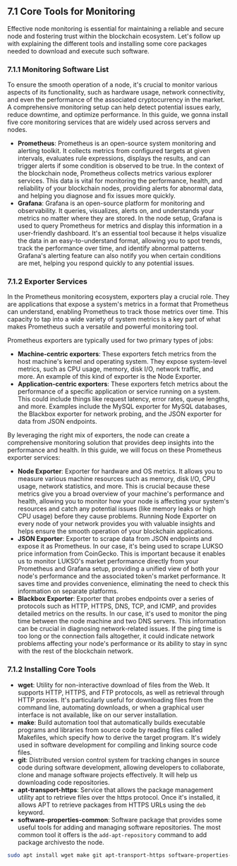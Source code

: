 ## 7.1 Core Tools for Monitoring

Effective node monitoring is essential for maintaining a reliable and secure node and fostering trust within the blockchain ecosystem. Let's follow up with explaining the different tools and installing some core packages needed to download and execute such software.

### 7.1.1 Monitoring Software List

To ensure the smooth operation of a node, it's crucial to monitor various aspects of its functionality, such as hardware usage, network connectivity, and even the performance of the associated cryptocurrency in the market. A comprehensive monitoring setup can help detect potential issues early, reduce downtime, and optimize performance. In this guide, we gonna install five core monitoring services that are widely used across servers and nodes.

- **Prometheus**: Prometheus is an open-source system monitoring and alerting toolkit. It collects metrics from configured targets at given intervals, evaluates rule expressions, displays the results, and can trigger alerts if some condition is observed to be true. In the context of the blockchain node, Prometheus collects metrics various explorer services. This data is vital for monitoring the performance, health, and reliability of your blockchain nodes, providing alerts for abnormal data, and helping you diagnose and fix issues more quickly.
- **Grafana**: Grafana is an open-source platform for monitoring and observability. It queries, visualizes, alerts on, and understands your metrics no matter where they are stored. In the node setup, Grafana is used to query Prometheus for metrics and display this information in a user-friendly dashboard. It's an essential tool because it helps visualize the data in an easy-to-understand format, allowing you to spot trends, track the performance over time, and identify abnormal patterns. Grafana's alerting feature can also notify you when certain conditions are met, helping you respond quickly to any potential issues.

### 7.1.2 Exporter Services

In the Prometheus monitoring ecosystem, exporters play a crucial role. They are applications that expose a system's metrics in a format that Prometheus can understand, enabling Prometheus to track those metrics over time. This capacity to tap into a wide variety of system metrics is a key part of what makes Prometheus such a versatile and powerful monitoring tool.

Prometheus exporters are typically used for two primary types of jobs:

- **Machine-centric exporters**: These exporters fetch metrics from the host machine's kernel and operating system. They expose system-level metrics, such as CPU usage, memory, disk I/O, network traffic, and more. An example of this kind of exporter is the Node Exporter.
- **Application-centric exporters**: These exporters fetch metrics about the performance of a specific application or service running on a system. This could include things like request latency, error rates, queue lengths, and more. Examples include the MySQL exporter for MySQL databases, the Blackbox exporter for network probing, and the JSON exporter for data from JSON endpoints.

By leveraging the right mix of exporters, the node can create a comprehensive monitoring solution that provides deep insights into the performance and health. In this guide, we will focus on these Prometheus exporter services:

- **Node Exporter**: Exporter for hardware and OS metrics. It allows you to measure various machine resources such as memory, disk I/O, CPU usage, network statistics, and more. This is crucial because these metrics give you a broad overview of your machine's performance and health, allowing you to monitor how your node is affecting your system's resources and catch any potential issues (like memory leaks or high CPU usage) before they cause problems. Running Node Exporter on every node of your network provides you with valuable insights and helps ensure the smooth operation of your blockchain applications.
- **JSON Exporter**: Exporter to scrape data from JSON endpoints and expose it as Prometheus. In our case, it's being used to scrape LUKSO price information from CoinGecko. This is important because it enables us to monitor LUKSO's market performance directly from your Prometheus and Grafana setup, providing a unified view of both your node's performance and the associated token's market performance. It saves time and provides convenience, eliminating the need to check this information on separate platforms.
- **Blackbox Exporter**: Exporter that probes endpoints over a series of protocols such as HTTP, HTTPS, DNS, TCP, and ICMP, and provides detailed metrics on the results. In our case, it's used to monitor the ping time between the node machine and two DNS servers. This information can be crucial in diagnosing network-related issues. If the ping time is too long or the connection fails altogether, it could indicate network problems affecting your node's performance or its ability to stay in sync with the rest of the blockchain network.

### 7.1.2 Installing Core Tools

- **wget**: Utility for non-interactive download of files from the Web. It supports HTTP, HTTPS, and FTP protocols, as well as retrieval through HTTP proxies. It's particularly useful for downloading files from the command line, automating downloads, or when a graphical user interface is not available, like on our server installation.
- **make**: Build automation tool that automatically builds executable programs and libraries from source code by reading files called Makefiles, which specify how to derive the target program. It's widely used in software development for compiling and linking source code files.
- **git**: Distributed version control system for tracking changes in source code during software development, allowing developers to collaborate, clone and manage software projects effectively. It will help us downloading code repositories.
- **apt-transport-https**: Service that allows the package management utility apt to retrieve files over the https protocol. Once it's installed, it allows APT to retrieve packages from HTTPS URLs using the `deb` keyword.
- **software-properties-common**: Software package that provides some useful tools for adding and managing software repositories. The most common tool it offers is the `add-apt-repository` command to add package archivesto the node.

```sh
sudo apt install wget make git apt-transport-https software-properties-common
```
